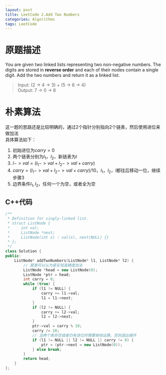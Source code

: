 ```yaml
---
layout: post
title: LeetCode 2.Add Two Numbers
categories: Algorithms
tags: LeetCode
---
```

# 原题描述
You are given two linked lists representing two non-negative numbers. The digits are stored in **reverse order** and each of their nodes contain a single digit. Add the two numbers and return it as a linked list.

> Input: (2 -> 4 -> 3) + (5 -> 6 -> 4)  
> Output: 7 -> 0 -> 8

# 朴素算法
这一题的思路还是比较明确的，通过2个指针分别指向2个链表，然后使用进位来做加法  
具体算法如下：  
1. 初始进位为$carry = 0$  
2. 两个链表分别为$l_1$，$l_2$，新链表为$l$  
3. $l->val = (l_1->val + l_2->val + carry) % 10$  
4. $carry = (l_1->val + l_2->val + carry) / 10$，$l_1，l_2，l$都往后移动一位，继续步骤3  
5. 边界条件$l_1, l_2$，任何一个为空，或者全为空  

## C++代码
```c++
/**
 * Definition for singly-linked list.
 * struct ListNode {
 *     int val;
 *     ListNode *next;
 *     ListNode(int x) : val(x), next(NULL) {}
 * };
 */
class Solution {
public:
    ListNode* addTwoNumbers(ListNode* l1, ListNode* l2) {
        // 题意可以认为是实现高精度加法
        ListNode *head = new ListNode(0);
        ListNode *ptr = head;
        int carry = 0;
        while (true) {
            if (l1 != NULL) {
                carry += l1->val;
                l1 = l1->next;
            }
            if (l2 != NULL) {
                carry += l2->val;
                l2 = l2->next;
            }
            ptr->val = carry % 10;
            carry /= 10;
            // 当两个表非空或者仍有进位时需要继续运算，否则退出循环
            if (l1 != NULL || l2 != NULL || carry != 0) {
                ptr = (ptr->next = new ListNode(0));
            } else break;
        }
        return head;
    }
};
```